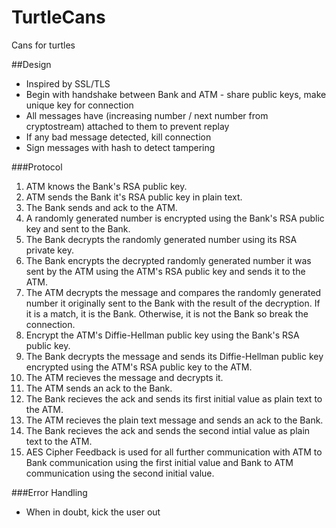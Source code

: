 # TurtleCans

Cans for turtles

##Design

* Inspired by SSL/TLS
* Begin with handshake between Bank and ATM - share public keys, make unique key 
for connection
* All messages have (increasing number / next number from cryptostream) attached
to them to prevent replay
* If any bad message detected, kill connection
* Sign messages with hash to detect tampering

###Protocol
1. ATM knows the Bank's RSA public key.
2. ATM sends the Bank it's RSA public key in plain text.
3. The Bank sends and ack to the ATM.
4. A randomly generated number is encrypted using the Bank's RSA public key and sent to the Bank.
5. The Bank decrypts the randomly generated number using its RSA private key.
6. The Bank encrypts the decrypted randomly generated number it was sent by the ATM using the ATM's RSA public key and sends it to the ATM.
7. The ATM decrypts the message and compares the randomly generated number it originally sent to the Bank with the result of the decryption. If it is a match, it is the Bank. Otherwise, it is not the Bank so break the connection.
8. Encrypt the ATM's Diffie-Hellman public key using the Bank's RSA public key.
9. The Bank decrypts the message and sends its Diffie-Hellman public key encrypted using the ATM's RSA public key to the ATM.
10. The ATM recieves the message and decrypts it.
11. The ATM sends an ack to the Bank.
12. The Bank recieves the ack and sends its first initial value as plain text to the ATM.
13. The ATM recieves the plain text message and sends an ack to the Bank.
14. The Bank recieves the ack and sends the second intial value as plain text to the ATM.
15. AES Cipher Feedback is used for all further communication with ATM to Bank communication using the first initial value and Bank to ATM communication using the second initial value.

###Error Handling
* When in doubt, kick the user out
